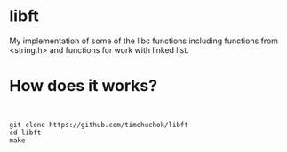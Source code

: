 # libft
My implementation of some of the libc functions including functions from &lt;string.h> and functions for work with linked list.

<h1>How does it works?</h1>

<code>
<p>git clone https://github.com/timchuchok/libft
cd libft
make
</code>
